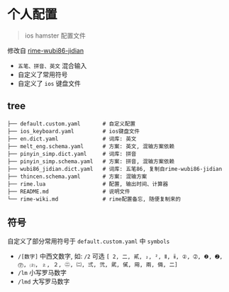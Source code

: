 # 个人配置

> ios hamster 配置文件

修改自 [rime-wubi86-jidian](https://github.com/KyleBing/rime-wubi86-jidian)

- `五笔、拼音、英文` 混合输入
- 自定义了常用符号
- 自定义了 `ios` 键盘文件

## tree

```
├── default.custom.yaml       # 自定义配置
├── ios_keyboard.yaml         # ios键盘文件
├── en.dict.yaml              # 词库: 英文
├── melt_eng.schema.yaml      # 方案: 英文, 混输方案依赖
├── pinyin_simp.dict.yaml     # 词库: 拼音
├── pinyin_simp.schema.yaml   # 方案: 拼音, 混输方案依赖
├── wubi86_jidian.dict.yaml   # 词库: 五笔86, 复制自rime-wubi86-jidian
├── thincen.schema.yaml       # 方案: 混输方案
├── rime.lua                  # 配置, 输出时间、计算器
├── README.md                 # 说明文件
└── rime-wiki.md              # rime配置备忘, 随便复制来的
```

## 符号

自定义了部分常用符号于 `default.custom.yaml` 中 `symbols`

- `/[数字]` 中西文数字, 如: `/2` 可选 `[ 2, 二, 貳, ₂, ², Ⅱ, ⅱ, ②, ➁, ❷, ➋, ⓶, ⑵, ⒉, ２, ㊁, ㈡, 弍, 弐, 貮, 㒃, 㒳, 兩, 倆, ㆓]`  
- `/lm` 小写罗马数字
- `/lmd` 大写罗马数字

